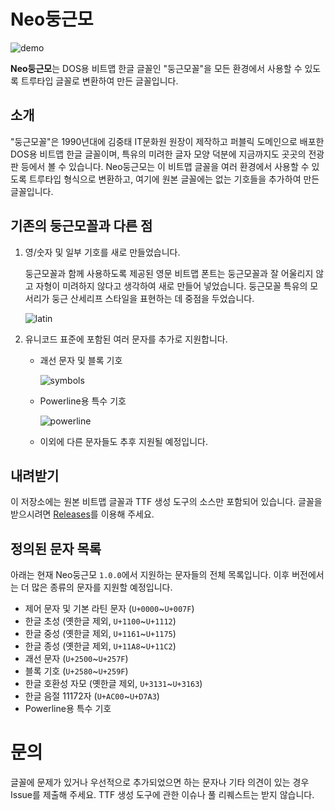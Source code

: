 # Neo둥근모

![demo](http://include.iostream.kr/res/neodgm/neodgm_demo.png)

**Neo둥근모**는 DOS용 비트맵 한글 글꼴인 "둥근모꼴"을 모든 환경에서 사용할 수
있도록 트루타입 글꼴로 변환하여 만든 글꼴입니다.

## 소개

"둥근모꼴"은 1990년대에 김중태 IT문화원 원장이 제작하고 퍼블릭 도메인으로 배포한
DOS용 비트맵 한글 글꼴이며, 특유의 미려한 글자 모양 덕분에 지금까지도 곳곳의
전광판 등에서 볼 수 있습니다. Neo둥근모는 이 비트맵 글꼴을 여러 환경에서 사용할
수 있도록 트루타입 형식으로 변환하고, 여기에 원본 글꼴에는 없는 기호들을
추가하여 만든 글꼴입니다.

## 기존의 둥근모꼴과 다른 점

1. 영/숫자 및 일부 기호를 새로 만들었습니다.

    둥근모꼴과 함께 사용하도록 제공된 영문 비트맵 폰트는 둥근모꼴과 잘 어울리지
    않고 자형이 미려하지 않다고 생각하여 새로 만들어 넣었습니다. 둥근모꼴 특유의
    모서리가 둥근 산세리프 스타일을 표현하는 데 중점을 두었습니다.

    ![latin](http://include.iostream.kr/res/neodgm/neodgm_latin.png)

2. 유니코드 표준에 포함된 여러 문자를 추가로 지원합니다.

    * 괘선 문자 및 블록 기호

        ![symbols](http://include.iostream.kr/res/neodgm/neodgm_block_box.png)

    * Powerline용 특수 기호

        ![powerline](http://include.iostream.kr/res/neodgm/neodgm_powerline.png)

    * 이외에 다른 문자들도 추후 지원될 예정입니다.

## 내려받기

이 저장소에는 원본 비트맵 글꼴과 TTF 생성 도구의 소스만 포함되어 있습니다.
글꼴을 받으시려면 [Releases](https://github.com/Dalgona/neodgm/releases)를
이용해 주세요.

## 정의된 문자 목록

아래는 현재 Neo둥근모 `1.0.0`에서 지원하는 문자들의 전체 목록입니다. 이후
버전에서는 더 많은 종류의 문자를 지원할 예정입니다.

* 제어 문자 및 기본 라틴 문자 (`U+0000`~`U+007F`)
* 한글 초성 (옛한글 제외, `U+1100`~`U+1112`)
* 한글 중성 (옛한글 제외, `U+1161`~`U+1175`)
* 한글 종성 (옛한글 제외, `U+11A8`~`U+11C2`)
* 괘선 문자 (`U+2500`~`U+257F`)
* 블록 기호 (`U+2580`~`U+259F`)
* 한글 호환성 자모 (옛한글 제외, `U+3131`~`U+3163`)
* 한글 음절 11172자 (`U+AC00`~`U+D7A3`)
* Powerline용 특수 기호

# 문의

글꼴에 문제가 있거나 우선적으로 추가되었으면 하는 문자나 기타 의견이 있는 경우
Issue를 제출해 주세요. TTF 생성 도구에 관한 이슈나 풀 리퀘스트는 받지 않습니다.
